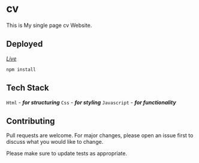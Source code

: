 # cv

This is My single page cv Website.

## Deployed
[*Live*](https://vermillion-lebkuchen-ac8991.netlify.app/)


```Git
npm install
```

## Tech Stack

```Html``` -
***for structuring***
```Css``` -
***for styling***
```Javascript``` -
***for functionality***

## Contributing

Pull requests are welcome. For major changes, please open an issue first
to discuss what you would like to change.

Please make sure to update tests as appropriate.
